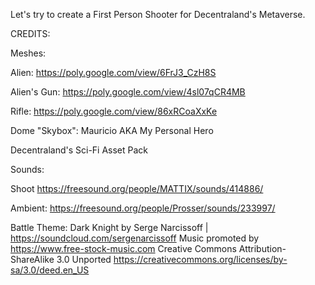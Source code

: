 Let's try to create a First Person Shooter for Decentraland's Metaverse.

CREDITS:

Meshes:

Alien: https://poly.google.com/view/6FrJ3_CzH8S

Alien's Gun: https://poly.google.com/view/4sl07qCR4MB

Rifle: https://poly.google.com/view/86xRCoaXxKe

Dome "Skybox": Mauricio AKA My Personal Hero

Decentraland's Sci-Fi Asset Pack

Sounds:

Shoot https://freesound.org/people/MATTIX/sounds/414886/

Ambient: https://freesound.org/people/Prosser/sounds/233997/

Battle Theme: 
Dark Knight by Serge Narcissoff | https://soundcloud.com/sergenarcissoff
Music promoted by https://www.free-stock-music.com
Creative Commons Attribution-ShareAlike 3.0 Unported
https://creativecommons.org/licenses/by-sa/3.0/deed.en_US